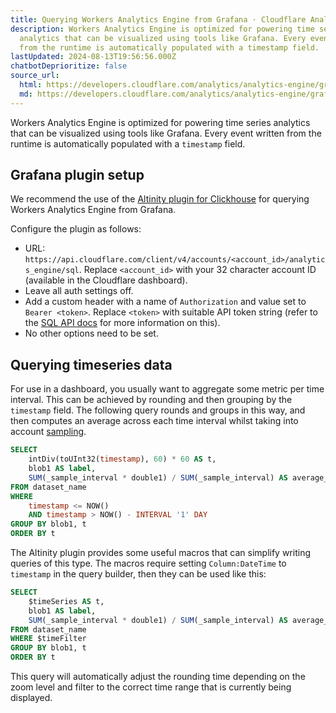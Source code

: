 ```yaml
---
title: Querying Workers Analytics Engine from Grafana · Cloudflare Analytics docs
description: Workers Analytics Engine is optimized for powering time series
  analytics that can be visualized using tools like Grafana. Every event written
  from the runtime is automatically populated with a timestamp field.
lastUpdated: 2024-08-13T19:56:56.000Z
chatbotDeprioritize: false
source_url:
  html: https://developers.cloudflare.com/analytics/analytics-engine/grafana/
  md: https://developers.cloudflare.com/analytics/analytics-engine/grafana/index.md
---
```


Workers Analytics Engine is optimized for powering time series analytics that can be visualized using tools like Grafana. Every event written from the runtime is automatically populated with a `timestamp` field.

## Grafana plugin setup

We recommend the use of the [Altinity plugin for Clickhouse](https://grafana.com/grafana/plugins/vertamedia-clickhouse-datasource/) for querying Workers Analytics Engine from Grafana.

Configure the plugin as follows:

* URL: `https://api.cloudflare.com/client/v4/accounts/<account_id>/analytics_engine/sql`. Replace `<account_id>` with your 32 character account ID (available in the Cloudflare dashboard).
* Leave all auth settings off.
* Add a custom header with a name of `Authorization` and value set to `Bearer <token>`. Replace `<token>` with suitable API token string (refer to the [SQL API docs](https://developers.cloudflare.com/analytics/analytics-engine/sql-api/#authentication) for more information on this).
* No other options need to be set.

## Querying timeseries data

For use in a dashboard, you usually want to aggregate some metric per time interval. This can be achieved by rounding and then grouping by the `timestamp` field. The following query rounds and groups in this way, and then computes an average across each time interval whilst taking into account [sampling](https://developers.cloudflare.com/analytics/analytics-engine/sql-api/#sampling).

```sql
SELECT
    intDiv(toUInt32(timestamp), 60) * 60 AS t,
    blob1 AS label,
    SUM(_sample_interval * double1) / SUM(_sample_interval) AS average_metric
FROM dataset_name
WHERE
    timestamp <= NOW()
    AND timestamp > NOW() - INTERVAL '1' DAY
GROUP BY blob1, t
ORDER BY t
```

The Altinity plugin provides some useful macros that can simplify writing queries of this type. The macros require setting `Column:DateTime` to `timestamp` in the query builder, then they can be used like this:

```sql
SELECT
    $timeSeries AS t,
    blob1 AS label,
    SUM(_sample_interval * double1) / SUM(_sample_interval) AS average_metric
FROM dataset_name
WHERE $timeFilter
GROUP BY blob1, t
ORDER BY t
```

This query will automatically adjust the rounding time depending on the zoom level and filter to the correct time range that is currently being displayed.
